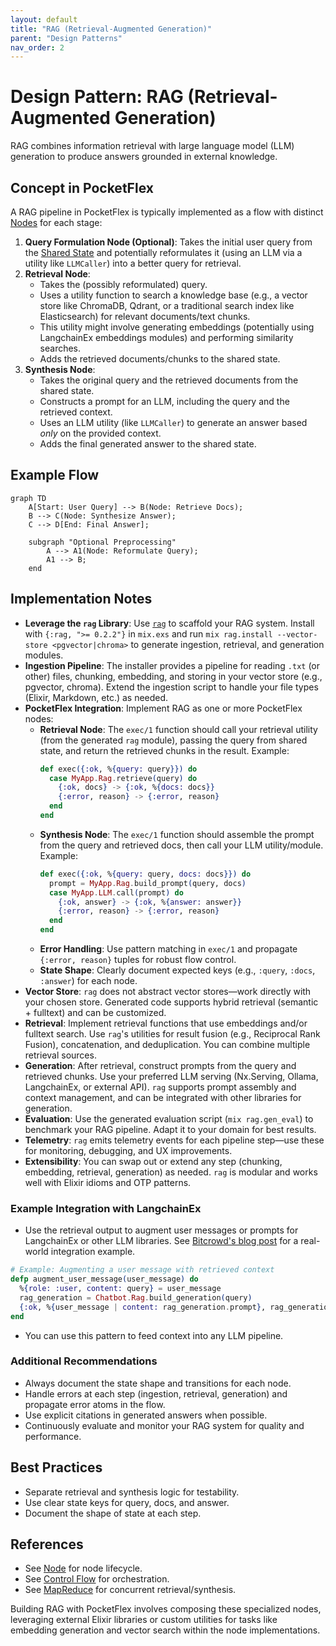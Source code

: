 ```yaml
---
layout: default
title: "RAG (Retrieval-Augmented Generation)"
parent: "Design Patterns"
nav_order: 2
---
```


# Design Pattern: RAG (Retrieval-Augmented Generation)

RAG combines information retrieval with large language model (LLM) generation to produce answers grounded in external knowledge.

## Concept in PocketFlex

A RAG pipeline in PocketFlex is typically implemented as a flow with distinct [Nodes](../core_abstraction/node.md) for each stage:

1.  **Query Formulation Node (Optional)**: Takes the initial user query from the [Shared State](../core_abstraction/communication.md) and potentially reformulates it (using an LLM via a utility like `LLMCaller`) into a better query for retrieval.
2.  **Retrieval Node**: 
    *   Takes the (possibly reformulated) query.
    *   Uses a utility function to search a knowledge base (e.g., a vector store like ChromaDB, Qdrant, or a traditional search index like Elasticsearch) for relevant documents/text chunks.
    *   This utility might involve generating embeddings (potentially using LangchainEx embeddings modules) and performing similarity searches.
    *   Adds the retrieved documents/chunks to the shared state.
3.  **Synthesis Node**: 
    *   Takes the original query and the retrieved documents from the shared state.
    *   Constructs a prompt for an LLM, including the query and the retrieved context.
    *   Uses an LLM utility (like `LLMCaller`) to generate an answer based *only* on the provided context.
    *   Adds the final generated answer to the shared state.

## Example Flow

```mermaid
graph TD
    A[Start: User Query] --> B(Node: Retrieve Docs);
    B --> C(Node: Synthesize Answer);
    C --> D[End: Final Answer];
    
    subgraph "Optional Preprocessing"
        A --> A1(Node: Reformulate Query);
        A1 --> B;
    end
```

## Implementation Notes

- **Leverage the `rag` Library**: Use [`rag`](https://hexdocs.pm/rag/Rag.html) to scaffold your RAG system. Install with `{:rag, ">= 0.2.2"}` in `mix.exs` and run `mix rag.install --vector-store <pgvector|chroma>` to generate ingestion, retrieval, and generation modules.
- **Ingestion Pipeline**: The installer provides a pipeline for reading `.txt` (or other) files, chunking, embedding, and storing in your vector store (e.g., pgvector, chroma). Extend the ingestion script to handle your file types (Elixir, Markdown, etc.) as needed.
- **PocketFlex Integration**: Implement RAG as one or more PocketFlex nodes:
    - **Retrieval Node**: The `exec/1` function should call your retrieval utility (from the generated `rag` module), passing the query from shared state, and return the retrieved chunks in the result. Example:
      ```elixir
      def exec({:ok, %{query: query}}) do
        case MyApp.Rag.retrieve(query) do
          {:ok, docs} -> {:ok, %{docs: docs}}
          {:error, reason} -> {:error, reason}
        end
      end
      ```
    - **Synthesis Node**: The `exec/1` function should assemble the prompt from the query and retrieved docs, then call your LLM utility/module. Example:
      ```elixir
      def exec({:ok, %{query: query, docs: docs}}) do
        prompt = MyApp.Rag.build_prompt(query, docs)
        case MyApp.LLM.call(prompt) do
          {:ok, answer} -> {:ok, %{answer: answer}}
          {:error, reason} -> {:error, reason}
        end
      end
      ```
    - **Error Handling**: Use pattern matching in `exec/1` and propagate `{:error, reason}` tuples for robust flow control.
    - **State Shape**: Clearly document expected keys (e.g., `:query`, `:docs`, `:answer`) for each node.
- **Vector Store**: `rag` does not abstract vector stores—work directly with your chosen store. Generated code supports hybrid retrieval (semantic + fulltext) and can be customized.
- **Retrieval**: Implement retrieval functions that use embeddings and/or fulltext search. Use `rag`'s utilities for result fusion (e.g., Reciprocal Rank Fusion), concatenation, and deduplication. You can combine multiple retrieval sources.
- **Generation**: After retrieval, construct prompts from the query and retrieved chunks. Use your preferred LLM serving (Nx.Serving, Ollama, LangchainEx, or external API). `rag` supports prompt assembly and context management, and can be integrated with other libraries for generation.
- **Evaluation**: Use the generated evaluation script (`mix rag.gen_eval`) to benchmark your RAG pipeline. Adapt it to your domain for best results.
- **Telemetry**: `rag` emits telemetry events for each pipeline step—use these for monitoring, debugging, and UX improvements.
- **Extensibility**: You can swap out or extend any step (chunking, embedding, retrieval, generation) as needed. `rag` is modular and works well with Elixir idioms and OTP patterns.

### Example Integration with LangchainEx

- Use the retrieval output to augment user messages or prompts for LangchainEx or other LLM libraries. See [Bitcrowd's blog post](https://bitcrowd.dev/a-rag-library-for-elixir) for a real-world integration example.

```elixir
# Example: Augmenting a user message with retrieved context
defp augment_user_message(user_message) do
  %{role: :user, content: query} = user_message
  rag_generation = Chatbot.Rag.build_generation(query)
  {:ok, %{user_message | content: rag_generation.prompt}, rag_generation}
end
```

- You can use this pattern to feed context into any LLM pipeline.

### Additional Recommendations
- Always document the state shape and transitions for each node.
- Handle errors at each step (ingestion, retrieval, generation) and propagate error atoms in the flow.
- Use explicit citations in generated answers when possible.
- Continuously evaluate and monitor your RAG system for quality and performance.

## Best Practices

- Separate retrieval and synthesis logic for testability.
- Use clear state keys for query, docs, and answer.
- Document the shape of state at each step.

## References
- See [Node](../core_abstraction/node.md) for node lifecycle.
- See [Control Flow](../core_abstraction/control_flow.md) for orchestration.
- See [MapReduce](./mapreduce.md) for concurrent retrieval/synthesis.

Building RAG with PocketFlex involves composing these specialized nodes, leveraging external Elixir libraries or custom utilities for tasks like embedding generation and vector search within the node implementations. 